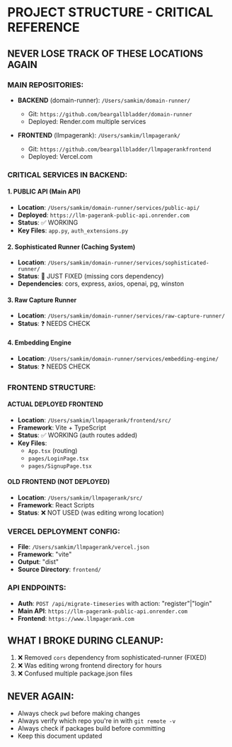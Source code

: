 # PROJECT STRUCTURE - CRITICAL REFERENCE

## NEVER LOSE TRACK OF THESE LOCATIONS AGAIN

### MAIN REPOSITORIES:
- **BACKEND** (domain-runner): `/Users/samkim/domain-runner/` 
  - Git: `https://github.com/beargallbladder/domain-runner`
  - Deployed: Render.com multiple services

- **FRONTEND** (llmpagerank): `/Users/samkim/llmpagerank/`  
  - Git: `https://github.com/beargallbladder/llmpagerankfrontend`
  - Deployed: Vercel.com

### CRITICAL SERVICES IN BACKEND:

#### 1. PUBLIC API (Main API)
- **Location**: `/Users/samkim/domain-runner/services/public-api/`
- **Deployed**: `https://llm-pagerank-public-api.onrender.com`
- **Status**: ✅ WORKING
- **Key Files**: `app.py`, `auth_extensions.py`

#### 2. Sophisticated Runner (Caching System)  
- **Location**: `/Users/samkim/domain-runner/services/sophisticated-runner/`
- **Status**: 🔧 JUST FIXED (missing cors dependency)
- **Dependencies**: cors, express, axios, openai, pg, winston

#### 3. Raw Capture Runner
- **Location**: `/Users/samkim/domain-runner/services/raw-capture-runner/`
- **Status**: ❓ NEEDS CHECK

#### 4. Embedding Engine
- **Location**: `/Users/samkim/domain-runner/services/embedding-engine/`
- **Status**: ❓ NEEDS CHECK

### FRONTEND STRUCTURE:

#### ACTUAL DEPLOYED FRONTEND
- **Location**: `/Users/samkim/llmpagerank/frontend/src/`
- **Framework**: Vite + TypeScript
- **Status**: ✅ WORKING (auth routes added)
- **Key Files**: 
  - `App.tsx` (routing)
  - `pages/LoginPage.tsx` 
  - `pages/SignupPage.tsx`

#### OLD FRONTEND (NOT DEPLOYED)
- **Location**: `/Users/samkim/llmpagerank/src/`
- **Framework**: React Scripts
- **Status**: ❌ NOT USED (was editing wrong location)

### VERCEL DEPLOYMENT CONFIG:
- **File**: `/Users/samkim/llmpagerank/vercel.json`
- **Framework**: "vite" 
- **Output**: "dist"
- **Source Directory**: `frontend/`

### API ENDPOINTS:
- **Auth**: `POST /api/migrate-timeseries` with action: "register"|"login"
- **Main API**: `https://llm-pagerank-public-api.onrender.com`
- **Frontend**: `https://www.llmpagerank.com`

## WHAT I BROKE DURING CLEANUP:
1. ❌ Removed `cors` dependency from sophisticated-runner (FIXED)
2. ❌ Was editing wrong frontend directory for hours
3. ❌ Confused multiple package.json files

## NEVER AGAIN:
- Always check `pwd` before making changes
- Always verify which repo you're in with `git remote -v`
- Always check if packages build before committing
- Keep this document updated 